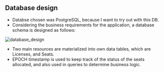 ## Database design

- Databse chosen was PostgreSQL, because I want to try out with this DB.
- Considering the business requirements for the application, a database schema is designed as follows:

![database_design](https://i.ibb.co/6wVB9pY/license-db-schema.png)

- Two main resources are materialized into own data tables, which are Licenses, and Seats.
- EPOCH timestamp is used to keep track of the status of the seats allocated, and also used in queries to determine business logic.
